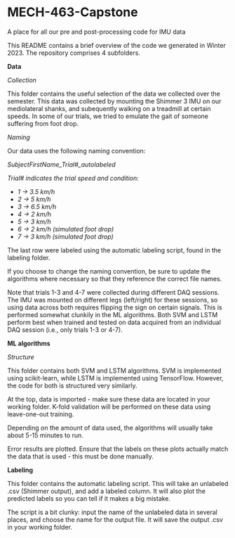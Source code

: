 # MECH-463-Capstone
A place for all our pre and post-processing code for IMU data


This README contains a brief overview of the code we generated in Winter 2023. The repository comprises 4 subfolders.

**Data**

*Collection*

This folder contains the useful selection of the data we collected over the semester. This data was collected by mounting the Shimmer 3 IMU on our mediolateral shanks, and subequently walking on a treadmill at certain speeds. In some of our trials, we tried to emulate the gait of someone suffering from foot drop.

*Naming*

Our data uses the following naming convention:

*SubjectFirstName_Trial#_autolabeled*

*Trial# indicates the trial speed and condition:*
- *1 -> 3.5 km/h*
- *2 -> 5 km/h*
- *3 -> 6.5 km/h*
- *4 -> 2 km/h*
- *5 -> 3 km/h*
- *6 -> 2 km/h (simulated foot drop)*
- *7 -> 3 km/h (simulated foot drop)*

The last row were labeled using the automatic labeling script, found in the labeling folder.

If you choose to change the naming convention, be sure to update the algorithms where necessary so that they reference the correct file names.

Note that trials 1-3 and 4-7 were collected during different DAQ sessions. The IMU was mounted on different legs (left/right) for these sessions, so using data across both requires flipping the sign on certain signals. This is performed somewhat clunkily in the ML algorithms. Both SVM and LSTM perform best when trained and tested on data acquired from an individual DAQ session (i.e., only trials 1-3 or 4-7).



**ML algorithms**

*Structure*

This folder contains both SVM and LSTM algorithms. SVM is implemented using scikit-learn, while LSTM is implemented using TensorFlow. However, the code for both is structured very similarly.

At the top, data is imported - make sure these data are located in your working folder. K-fold validation will be performed on these data using leave-one-out training.

Depending on the amount of data used, the algorithms will usually take about 5-15 minutes to run.

Error results are plotted. Ensure that the labels on these plots actually match the data that is used - this must be done manually.



**Labeling**

This folder contains the automatic labeling script. This will take an unlabeled .csv (Shimmer output), and add a labeled column. It will also plot the predicted labels so you can tell if it makes a big mistake.

The script is a bit clunky: input the name of the unlabeled data in several places, and choose the name for the output file. It will save the output .csv in your working folder.

